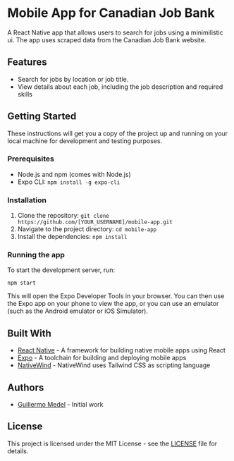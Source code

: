 <h1>Mobile App for Canadian Job Bank</h1>

<p>A React Native app that allows users to search for jobs using a minimilistic ui. The app uses scraped data from the Canadian Job Bank website.</p>

<h2>Features</h2>

<ul>
  <li>Search for jobs by location or job title.</li>
  <li>View details about each job, including the job description and required skills</li>
</ul>

<h2>Getting Started</h2>

<p>These instructions will get you a copy of the project up and running on your local machine for development and testing purposes.</p>

<h3>Prerequisites</h3>

<ul>
  <li>Node.js and npm (comes with Node.js)</li>
  <li>Expo CLI: <code>npm install -g expo-cli</code></li>
</ul>

<h3>Installation</h3>

<ol>
  <li>Clone the repository: <code>git clone https://github.com/[YOUR_USERNAME]/mobile-app.git</code></li>
  <li>Navigate to the project directory: <code>cd mobile-app</code></li>
  <li>Install the dependencies: <code>npm install</code></li>
</ol>

<h3>Running the app</h3>

<p>To start the development server, run:</p>

<pre><code>npm start
</code></pre>

<p>This will open the Expo Developer Tools in your browser. You can then use the Expo app on your phone to view the app, or you can use an emulator (such as the Android emulator or iOS Simulator).</p>

<h2>Built With</h2>

<ul>
  <li><a href="https://reactnative.dev/">React Native</a> - A framework for building native mobile apps using React</li>
  <li><a href="https://expo.io/">Expo</a> - A toolchain for building and deploying mobile apps</li>
  <li><a href="https://www.nativewind.dev/">NativeWind</a> - NativeWind uses Tailwind CSS as scripting language</li>
</ul>

<h2>Authors</h2>

<ul>
  <li><a href="https://github.com/M3D3L">Guillermo Medel</a> - Initial work</li>
</ul>

<h2>License</h2>

<p>This project is licensed under the MIT License - see the <a href="LICENSE">LICENSE</a> file for details.</p>
